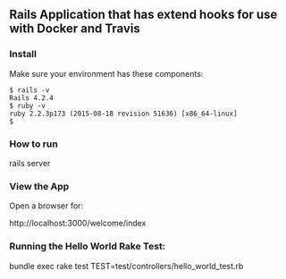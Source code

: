 ## Rails Application that has extend hooks for use with Docker and Travis 

### Install

Make sure your environment has these components:

```
$ rails -v
Rails 4.2.4
$ ruby -v
ruby 2.2.3p173 (2015-08-18 revision 51636) [x86_64-linux]
$ 
```

### How to run

rails server

### View the App

Open a browser for:

http://localhost:3000/welcome/index

### Running the Hello World Rake Test:
bundle exec rake test TEST=test/controllers/hello_world_test.rb

